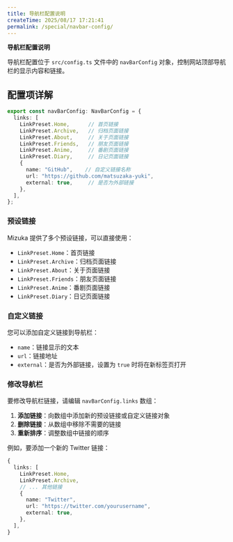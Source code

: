```yaml
---
title: 导航栏配置说明
createTime: 2025/08/17 17:21:41
permalink: /special/navbar-config/
---
```


**导航栏配置说明**

导航栏配置位于 `src/config.ts` 文件中的 `navBarConfig` 对象，控制网站顶部导航栏的显示内容和链接。

## 配置项详解

```typescript
export const navBarConfig: NavBarConfig = {
  links: [
    LinkPreset.Home,      // 首页链接
    LinkPreset.Archive,   // 归档页面链接
    LinkPreset.About,     // 关于页面链接
    LinkPreset.Friends,   // 朋友页面链接
    LinkPreset.Anime,     // 番剧页面链接
    LinkPreset.Diary,     // 日记页面链接
    {
      name: "GitHub",    // 自定义链接名称
      url: "https://github.com/matsuzaka-yuki",
      external: true,     // 是否为外部链接
    },
  ],
};
```

### 预设链接

Mizuka 提供了多个预设链接，可以直接使用：

- `LinkPreset.Home`：首页链接
- `LinkPreset.Archive`：归档页面链接
- `LinkPreset.About`：关于页面链接
- `LinkPreset.Friends`：朋友页面链接
- `LinkPreset.Anime`：番剧页面链接
- `LinkPreset.Diary`：日记页面链接

### 自定义链接

您可以添加自定义链接到导航栏：

- `name`：链接显示的文本
- `url`：链接地址
- `external`：是否为外部链接，设置为 `true` 时将在新标签页打开

### 修改导航栏

要修改导航栏链接，请编辑 `navBarConfig.links` 数组：

1. **添加链接**：向数组中添加新的预设链接或自定义链接对象
2. **删除链接**：从数组中移除不需要的链接
3. **重新排序**：调整数组中链接的顺序

例如，要添加一个新的 Twitter 链接：

```typescript
{
  links: [
    LinkPreset.Home,
    LinkPreset.Archive,
    // ... 其他链接
    {
      name: "Twitter",
      url: "https://twitter.com/yourusername",
      external: true,
    },
  ],
}
```